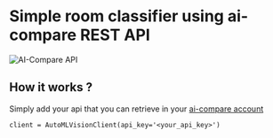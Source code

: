# Simple room classifier using ai-compare REST API

![AI-Compare API](https://ai-compare.com/static/images/Ai-compare_new.png)

## How it works ?

Simply add your api that you can retrieve in your  [ai-compare account](https://ai-compare.com/my_apis/my_account)

`client = AutoMLVisionClient(api_key='<your_api_key>')`


